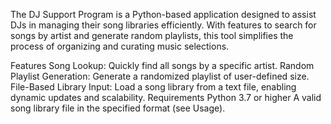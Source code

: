 The DJ Support Program is a Python-based application designed to assist DJs in managing their song libraries efficiently. With features to search for songs by artist and generate random playlists, this tool simplifies the process of organizing and curating music selections.

Features
Song Lookup: Quickly find all songs by a specific artist.
Random Playlist Generation: Generate a randomized playlist of user-defined size.
File-Based Library Input: Load a song library from a text file, enabling dynamic updates and scalability.
Requirements
Python 3.7 or higher
A valid song library file in the specified format (see Usage).
